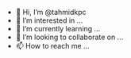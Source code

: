 - 👋 Hi, I’m @tahmidkpc
- 👀 I’m interested in ...
- 🌱 I’m currently learning ...
- 💞️ I’m looking to collaborate on ...
- 📫 How to reach me ...

<!---
tahmidkpc/tahmidkpc is a ✨ special ✨ repository because its `README.md` (this file) appears on your GitHub profile.
You can click the Preview link to take a look at your changes.
--->
